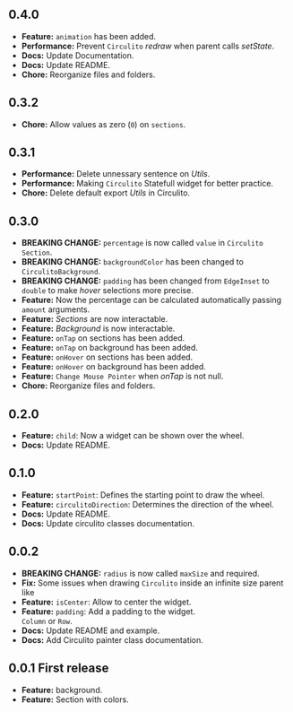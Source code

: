 ## 0.4.0

- **Feature:** `animation` has been added.<br>
- **Performance:** Prevent `Circulito` _redraw_ when parent calls _setState_.<br>
- **Docs:** Update Documentation.<br>
- **Docs:** Update README.<br>
- **Chore:** Reorganize files and folders.<br>

## 0.3.2

- **Chore:** Allow values as zero (`0`) on `sections`.<br>

## 0.3.1

- **Performance:** Delete unnessary sentence on _Utils_.<br>
- **Performance:** Making `Circulito` Statefull widget for better practice.<br>
- **Chore:** Delete default export _Utils_ in Circulito.<br>

## 0.3.0

- **BREAKING CHANGE:** `percentage` is now called `value` in `Circulito Section`.<br>
- **BREAKING CHANGE:** `backgroundColor` has been changed to `CirculitoBackground`.<br>
- **BREAKING CHANGE:** `padding` has been changed from `EdgeInset` to `double`
  to make _hover_ selections more precise.<br>
- **Feature:** Now the percentage can be calculated automatically passing `amount` arguments.<br>
- **Feature:** _Sections_ are now interactable.<br>
- **Feature:** _Background_ is now interactable.<br>
- **Feature:** `onTap` on sections has been added.<br>
- **Feature:** `onTap` on background has been added.<br>
- **Feature:** `onHover` on sections has been added.<br>
- **Feature:** `onHover` on background has been added.<br>
- **Feature:** `Change Mouse Pointer` when _onTap_ is not null.<br>
- **Chore:** Reorganize files and folders.<br>

## 0.2.0

- **Feature:** `child`: Now a widget can be shown over the wheel.<br>
- **Docs:** Update README.<br>

## 0.1.0

- **Feature:** `startPoint`: Defines the starting point to draw the wheel.<br>
- **Feature:** `circulitoDirection`: Determines the direction of the wheel.<br>
- **Docs:** Update README.<br>
- **Docs:** Update circulito classes documentation.<br>

## 0.0.2

- **BREAKING CHANGE:** `radius` is now called `maxSize` and required.<br>
- **Fix:** Some issues when drawing `Circulito` inside an infinite size parent like
- **Feature:** `isCenter`: Allow to center the widget.<br>
- **Feature:** `padding`: Add a padding to the widget.<br>
  `Column` or `Row`.
- **Docs:** Update README and example.<br>
- **Docs:** Add Circulito painter class documentation.<br>

## 0.0.1 First release

- **Feature:** background.
- **Feature:** Section with colors.

